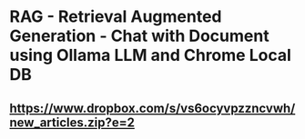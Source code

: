 
# RAG - Retrieval Augmented Generation - Chat with Document using Ollama LLM and Chrome Local DB

## https://www.dropbox.com/s/vs6ocyvpzzncvwh/new_articles.zip?e=2
